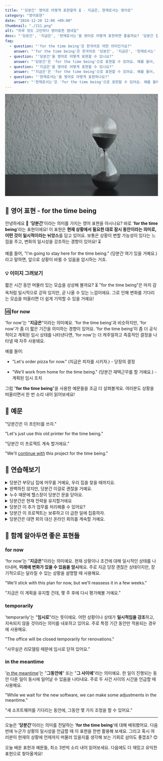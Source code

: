 ```yaml
---
title: "'당분간' 영어로 어떻게 표현할까 ⏳ - 지금은, 현재로서는 영어로"
category: "영어표현"
date: "2024-12-20 12:06 +09:00"
thumbnail: "./211.png"
alt: "하루 정도 고민하다 영어표현 썸네일"
desc: "'당분간', '지금은', '현재로서는'을 영어로 어떻게 표현하면 좋을까요? '당분간 집에서 일할 거야', '지금은 이 일에 집중할 거야', '현재로서는 계획이 없어' 등을 영어로 표현하는 법을 배워봅시다. 다양한 예문을 통해서 연습하고 본인의 표현으로 만들어 보세요."
faq:
  - question: "'for the time being'은 한국어로 어떤 의미인가요?"
    answer: "'for the time being'은 한국어로 '당분간', '지금은', '현재로서는' 등으로 번역될 수 있습니다. 어떤 상황이나 상태가 계속될 것임을 나타낼 때 사용해요."
  - question: "'당분간'을 영어로 어떻게 표현할 수 있나요?"
    answer: "'당분간'은 'for the time being'으로 표현할 수 있어요. 예를 들어, '당분간 집에서 일할 거야'는 'I'll be working from home for the time being'으로 말할 수 있어요."
  - question: "'지금은'을 영어로 어떻게 표현할 수 있나요?"
    answer: "'지금은'은 'for the time being'으로 표현할 수 있어요. 예를 들어, '지금은 이 일에 집중할 거야'는 'I'll focus on this for the time being'으로 말할 수 있어요."
  - question: "'현재로서는'을 영어로 어떻게 표현하나요?"
    answer: "'현재로서는'은 'for the time being'으로 표현할 수 있어요. 예를 들어, '현재로서는 계획이 없어'는 'I don't have any plans for the time being'으로 표현할 수 있어요."
---
```


![투명한 모래시계, 어두운 배경](./211-1.jpg)

## 🌟 영어 표현 - for the time being

안녕하세요 👋 '**당분간**'이라는 의미를 가지는 영어 표현을 아시나요? 바로 '**for the time being**'라는 표현이에요! 이 표현은 **현재 상황에서 필요한 대로 잠시 동안이라는 의미로, 어떤 것이 일시적이라는 뉘앙스**를 담고 있어요. 보통은 상황이 변할 가능성이 있다는 느낌을 주고, 변화의 일시성을 강조하는 경향이 있어요! ⏳

예를 들어, "I'm going to stay here for the time being." (당분간 여기 있을 거예요.)라고 말하면, 앞으로 상황이 바뀔 수 있음을 암시하는 거죠.

<div 
  data-inline-banner="🎉 새해에는 스픽 AI와 함께 영어 공부하자" 
  data-inline-banner-subtext="설날 특별 할인으로 60%할인 + 추가 7만원 할인! (~2/3)" 
  data-inline-banner-link="https://app.usespeak.com/kr-ko/sale/kr-affiliate-special/?ref=engple-inline"
  data-inline-banner-caption="해당 링크를 통해 구매시 일정액의 수수료를 지급받습니다.">
</div>

### 💡 이미지 그려보기

짧은 시간 동안 머물러 있는 모습을 상상해 볼까요? ⏳ "for the time being"은 마치 감옥처럼 일시적으로 갇혀 있지만, 곧 나올 수 있는 느낌이에요. 그로 인해 변화를 기다리는 모습을 떠올리면 더 쉽게 기억할 수 있을 거예요!

### 🆚 for now

'for now'는 "**지금은**"이라는 의미예요. 'for the time being'과 비슷하지만, 'for now'가 좀 더 짧은 기간을 의미하는 경향이 있어요. 'for the time being'이 좀 더 공식적이고 계획된 임시 상태를 나타낸다면, 'for now'는 더 캐주얼하고 즉흥적인 결정을 나타낼 때 자주 사용돼요.

예를 들어:

- "Let's order pizza for now." (지금은 피자를 시키자.) - 당장의 결정

- "We'll work from home for the time being." (당분간 재택근무를 할 거예요.) - 계획된 임시 조치

그럼 "**for the time being**"을 사용한 예문들을 조금 더 살펴볼게요. 여러분도 상황을 떠올리면서 한 번 소리 내어 읽어보세요!

## 📖 예문

"당분간은 이 프린터를 쓰자."

"Let's just use this old printer for the time being."

"당분간 이 프로젝트 계속 할거에요."

"We'll [continue with](/blog/in-english/233.continue-with/) this project for the time being."

## 💬 연습해보기

<details>
<summary>당분간 부모님 집에 머무를 거예요, 우리 집을 찾을 때까지요.</summary>
<span>We'll stay at my parents' house for the time being until we find our own place.</span>
</details>

<details>
<summary>완벽하진 않지만, 당분간 이걸로 괜찮을 거예요.</summary>
<span>I know it's not ideal, but this will have to do for the time being.</span>
</details>

<details>
<summary>누수 때문에 헬스장이 당분간 문을 닫아요.</summary>
<span>The gym is closed for the time being because of a water leak.</span>
</details>

<details>
<summary>당분간은 현재 전략을 유지할거에요</summary>
<span>For the time being, we'll <a href="/blog/vocab-1/015.stick-to/">stick to</a> our current strategy.</span>
</details>

<details>
<summary>당분간 이 추가 업무를 처리해줄 수 있어요?</summary>
<span>Can you handle these <a href="/blog/in-english/265.extra/">extra</a> tasks for the time being?.</span>
</details>

<details>
<summary>당분간 이 프로젝트는 보류하고 더 급한 일에 집중하자.</summary>
<span>Let's put this project on hold for the time being and <a href="/blog/in-english/186.focus-on/"> focus on</a> more urgent matters.</span>
</details>

<details>
<summary>당분간은 대면 회의 대신 온라인 회의를 계속할 거예요.</summary>
<span>For the time being, we'll continue with online meetings instead of <a person href="/blog/in-english/070.in-person/">in-person</a> ones.</span>
</details>

## 🤝 함께 알아두면 좋은 표현들

### for now

'for now'는 "**지금은**"이라는 의미예요. 현재 상황이나 조건에 대해 일시적인 상태를 나타내며, **미래에 변화가 있을 수 있음을 암시**해요. 주로 지금 당장 괜찮은 상태이지만, 장기적으로는 달라질 수 있는 상황을 설명할 때 사용해요.

"We'll stick with this plan for now, but we'll reassess it in a few weeks."

"지금은 이 계획을 유지할 건데, 몇 주 후에 다시 평가해볼 거예요."

### temporarily

'temporarily'는 "**임시로**"라는 뜻이에요. 어떤 상황이나 상태가 **일시적임을 강조**하고, 지속되지 않을 것이라는 의미를 내포하고 있어요. 주로 특정 기간 동안만 적용되는 경우에 사용해요.

"The office will be closed temporarily for renovations."

"사무실은 리모델링 때문에 임시로 닫혀 있어요."

### in the meantime

'[in the meantime](/blog/그러는-동안-영어표현/)'는 "**그동안에**" 또는 "**그 사이에**"라는 의미예요. 한 일이 진행되는 동안 다른 일이 동시에 일어날 수 있음을 나타내요. 주로 두 사건 사이의 시간을 언급할 때 사용해요.

"While we wait for the new software, we can make some adjustments in the meantime."

"새 소프트웨어를 기다리는 동안에, 그동안 몇 가지 조정을 할 수 있어요."

---

오늘은 '**당분간**'이라는 의미를 전달하는 '**for the time being**'에 대해 배워봤어요. 다음번에 누군가 상황의 일시성을 언급할 때 이 표현을 한번 활용해 보세요. 그리고 혹시 여러분이 현재의 상황에 언제까지 머물러 있을지를 생각해 보는 기회로 삼아도 좋겠죠? 😊

오늘 배운 표현과 예문들, 최소 3번씩 소리 내어 읽어보세요. 다음에도 더 재밌고 유익한 표현으로 찾아올게요!
